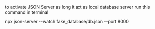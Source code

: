 to activate JSON Server as long it act as local database server run this command in terminal

npx json-server --watch fake_database/db.json --port 8000
